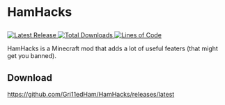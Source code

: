 # HamHacks <p>
  <a href="https://github.com/Gri11edHam/HamHacks/releases/latest">
      <img alt="Latest Release" src="https://img.shields.io/github/v/release/Gri11edHam/HamHacks">
  </a>
  <a href="https://github.com/Gri11edHam/HamHacks/releases">
      <img alt="Total Downloads" src="https://img.shields.io/github/downloads/Gri11edHam/HamHacks/total">
  </a>
  <a href="https://github.com/Gri11edHam/HamHacks/">
      <img alt="Lines of Code" src="https://img.shields.io/tokei/lines/github/Gri11edHam/HamHacks">
  </a>
</p>
HamHacks is a Minecraft mod that adds a lot of useful featers (that might get you banned).

## Download
https://github.com/Gri11edHam/HamHacks/releases/latest

